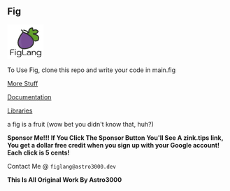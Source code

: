 ## Fig ##


![](logo.png)

To Use Fig, clone this repo and write your code in main.fig

[More Stuff](https://figlang.astro3000.dev)

[Documentation](Documentation/README.md)

[Libraries](/Libraries)

a fig is a fruit (wow bet you didn't know that, huh?)

**Sponsor Me!!! If You Click The Sponsor Button You'll See A zink.tips link, You get a dollar free credit when you sign up with your Google account! Each click is 5 cents!**

Contact Me @ `figlang@astro3000.dev`

**This Is All Original Work By Astro3000**
